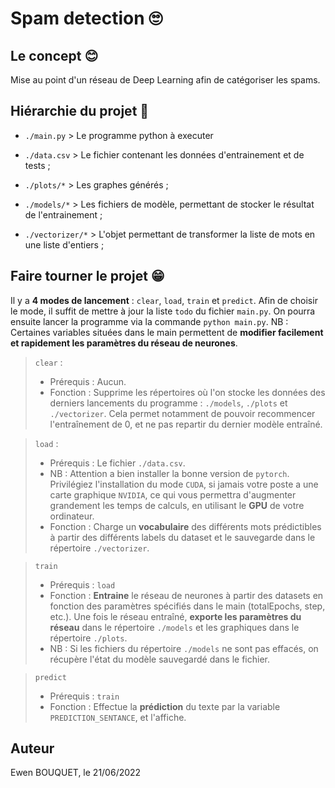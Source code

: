 # Spam detection 🙄

## Le concept 😊

Mise au point d'un réseau de Deep Learning afin de catégoriser les spams.

## Hiérarchie du projet 🤔

- `./main.py` > Le programme python à executer 

- `./data.csv` > Le fichier contenant les données d'entrainement et de tests ;
	
- `./plots/*` > Les graphes générés ;
	
- `./models/*` > Les fichiers de modèle, permettant de stocker le résultat de l'entrainement ;
	
- `./vectorizer/*` > L'objet permettant de transformer la liste de mots en une liste d'entiers ;

## Faire tourner le projet 😁

Il y a **4 modes de lancement** : `clear`, `load`, `train` et `predict`. Afin de choisir le mode, il suffit de mettre à jour la liste `todo` du fichier `main.py`. On pourra ensuite lancer la programme via la commande `python main.py`. NB : Certaines variables situées dans le main permettent de **modifier facilement et rapidement les paramètres du réseau de neurones**. 

> `clear` : 
> - Prérequis :  Aucun. 
> - Fonction : Supprime les répertoires où l'on stocke les données des derniers lancements du programme : `./models`, `./plots` et `./vectorizer`. Cela permet notamment de pouvoir recommencer l'entraînement de 0, et ne pas repartir du dernier modèle entraîné.

> `load` : 
> - Prérequis :  Le fichier `./data.csv`. 
> - NB : Attention a bien installer la bonne version de `pytorch`. Privilégiez l'installation du mode `CUDA`, si jamais votre poste a une carte graphique `NVIDIA`, ce qui vous permettra d'augmenter grandement les temps de calculs, en utilisant le **GPU** de votre ordinateur.
> - Fonction : Charge un **vocabulaire** des différents mots prédictibles à partir des différents labels du dataset et le sauvegarde dans le répertoire `./vectorizer`.

> `train`
> - Prérequis : `load`
> - Fonction : **Entraine** le réseau de neurones à partir des datasets en fonction des paramètres spécifiés dans le main (totalEpochs, step, etc.). Une fois le réseau entraîné, **exporte les paramètres du réseau** dans le répertoire `./models` et les graphiques dans le répertoire `./plots`. 
> - NB : Si les fichiers du répertoire `./models` ne sont pas effacés, on récupère l'état du modèle sauvegardé dans le fichier.

> `predict`
> - Prérequis : `train`
> - Fonction : Effectue la **prédiction** du texte par la variable `PREDICTION_SENTANCE`, et l'affiche.

## Auteur

Ewen BOUQUET, le 21/06/2022
